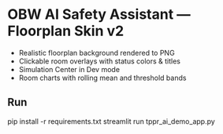 
# OBW AI Safety Assistant — Floorplan Skin v2

- Realistic floorplan background rendered to PNG
- Clickable room overlays with status colors & titles
- Simulation Center in Dev mode
- Room charts with rolling mean and threshold bands

## Run
pip install -r requirements.txt
streamlit run tppr_ai_demo_app.py
